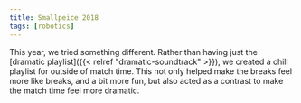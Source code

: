 ```yaml
---
title: Smallpeice 2018
tags: [robotics]
---
```


This year, we tried something different. Rather than having just the [dramatic playlist]({{< relref "dramatic-soundtrack" >}}), we created a chill playlist for outside of match time. This not only helped make the breaks feel more like breaks, and a bit more fun, but also acted as a contrast to make the match time feel more dramatic.
